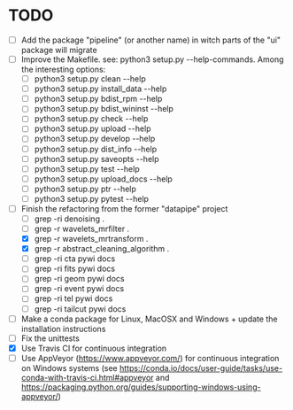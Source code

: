 # TODO

- [ ] Add the package "pipeline" (or another name) in witch parts of the "ui" package will migrate
- [ ] Improve the Makefile. see: python3 setup.py --help-commands. Among the interesting options:
    - [ ] python3 setup.py clean --help
    - [ ] python3 setup.py install_data --help
    - [ ] python3 setup.py bdist_rpm --help
    - [ ] python3 setup.py bdist_wininst --help
    - [ ] python3 setup.py check --help
    - [ ] python3 setup.py upload --help
    - [ ] python3 setup.py develop --help
    - [ ] python3 setup.py dist_info --help
    - [ ] python3 setup.py saveopts --help
    - [ ] python3 setup.py test --help
    - [ ] python3 setup.py upload_docs --help
    - [ ] python3 setup.py ptr --help
    - [ ] python3 setup.py pytest --help
- [ ] Finish the refactoring from the former "datapipe" project
    - [ ] grep -ri denoising .
    - [ ] grep -r wavelets_mrfilter .
    - [x] grep -r wavelets_mrtransform .
    - [x] grep -r abstract_cleaning_algorithm .
    - [ ] grep -ri cta pywi docs
    - [ ] grep -ri fits pywi docs
    - [ ] grep -ri geom pywi docs
    - [ ] grep -ri event pywi docs
    - [ ] grep -ri tel pywi docs
    - [ ] grep -ri tailcut pywi docs
- [ ] Make a conda package for Linux, MacOSX and Windows + update the installation instructions
- [ ] Fix the unittests
- [x] Use Travis CI for continuous integration
- [ ] Use AppVeyor (https://www.appveyor.com/) for continuous integration on
      Windows systems (see
      https://conda.io/docs/user-guide/tasks/use-conda-with-travis-ci.html#appveyor
      and https://packaging.python.org/guides/supporting-windows-using-appveyor/)
